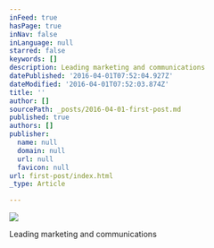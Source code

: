 ```yaml
---
inFeed: true
hasPage: true
inNav: false
inLanguage: null
starred: false
keywords: []
description: Leading marketing and communications
datePublished: '2016-04-01T07:52:04.927Z'
dateModified: '2016-04-01T07:52:03.874Z'
title: ''
author: []
sourcePath: _posts/2016-04-01-first-post.md
published: true
authors: []
publisher:
  name: null
  domain: null
  url: null
  favicon: null
url: first-post/index.html
_type: Article

---
```

![](https://the-grid-user-content.s3-us-west-2.amazonaws.com/b775a8c7-dbb0-4e8e-9c61-7a032931f8fd.jpg)

Leading marketing and communications